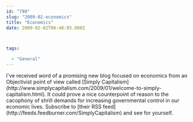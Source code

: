 ```yaml
---
id: "798"
slug: "2009-02-economics"
title: "Economics"
date: 2009-02-02T06:48:03.000Z



tags:

  - "General"
---
```

<div class="sqs-html-content">
  <p>I've received word of a promising new blog focused on economics from an Objectivist point of view called [Simply Capitalism](http://www.simplycapitalism.com/2009/01/welcome-to-simply-capitalism.html).  It could prove a nice counterpoint of reason to the cacophony of shrill demands for increasing governmental control in our economic lives.  Subscribe to [their RSS feed](http://feeds.feedburner.com/SimplyCapitalism) and see for yourself.</p>
</div>
